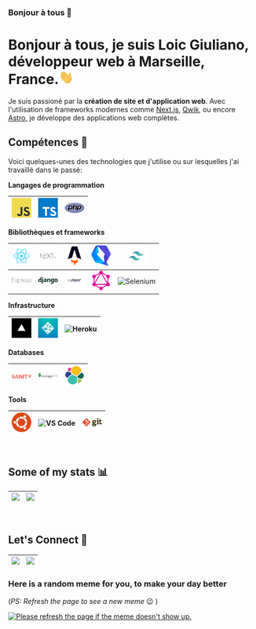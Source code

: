 ### Bonjour à tous 👋

<h1>Bonjour à tous, je suis Loic Giuliano, développeur web à Marseille, France.<img  src="https://raw.githubusercontent.com/ABSphreak/ABSphreak/master/gifs/Hi.gif" width="30px"></h1>

Je suis passioné par la **création de site et d'application web**. Avec l'utilisation de frameworks modernes comme <a href="https://nextjs.org/">Next.js</a>, <a href="https://qwik.dev/">Qwik</a>, ou encore <a href="https://astro.build/">Astro<a>, je développe des applications web complètes.

## Compétences :muscle:

Voici quelques-unes des technologies que j'utilise ou sur lesquelles j'ai travaillé dans le passé:

**Langages de programmation**

| <img alt="JS" title="JavaScript" width="40px" src="https://raw.githubusercontent.com/github/explore/master/topics/javascript/javascript.png"> | <img alt="Typescript" title="Typescript" width="40px" src="https://raw.githubusercontent.com/github/explore/main/topics/typescript/typescript.png"> | <img title="PHP" alt="PHP" width="40px" src="https://raw.githubusercontent.com/github/explore/main/topics/php/php.png"> |
| --------------------------------------------------------------------------------------------------------------------------------------------- | --------------------------------------------------------------------------------------------------------------------------------------------------- | ----------------------------------------------------------------------------------------------------------------------- |

**Bibliothèques et frameworks**

| <img title="React" alt="React" width="40px" src="https://raw.githubusercontent.com/github/explore/master/topics/react/react.png"> | <img title="Nextjs" alt="Nextjs" width="40px" src="https://raw.githubusercontent.com/github/explore/master/topics/nextjs/nextjs.png"> | <img title="Astro" alt="Astro" width="40px" src="https://raw.githubusercontent.com/github/explore/master/topics/astro/astro.png"> | <img title="Qwik" alt="Qwik" width="40px" src="https://github.com/DevWeb13/DevWeb13/blob/main/qwik-1.svg">     | <img title="Tailwind" alt="Tailwind" width="40px" src="https://raw.githubusercontent.com/github/explore/master/topics/tailwind/tailwind.png"> |
| ----------------------------------------------------------------------------------------------------------------------------------------------------- | ---------------------------------------------------------------------------------------------------------------------------------------------------- | ------------------------------------------------------------------------------------------------------------------------------------------------------------- | ----------------------------------------------------------------------------------------------------------------------------------------- | ------------------------------------------------------------------------------------------------------------------------------------- |
| <img title="Express" alt="Express" width="40px" src="https://raw.githubusercontent.com/github/explore/master/topics/express/express.png">                     | <img title="Django" alt="Django" width="40px" src="https://raw.githubusercontent.com/github/explore/master/topics/django/django.png">                | <img title="jQuery" alt="jQuery" width="40px" src="https://raw.githubusercontent.com/github/explore/master/topics/jquery/jquery.png">                         | <img title="GrahpQL" alt="GraphQL" width="40px" src="https://raw.githubusercontent.com/github/explore/master/topics/graphql/graphql.png"> | <img title="Selenium" alt="Selenium" width="40px" src="https://img.icons8.com/color/48/000000/selenium-test-automation.png">          |

**Infrastructure**

| <img title="Vercel" alt="Vercel" width="40px" src="https://raw.githubusercontent.com/github/explore/main/topics/vercel/vercel.png"> | <img title="Netlify" alt="Netlify" width="40px" src="https://raw.githubusercontent.com/github/explore/main/topics/netlify/netlify.png"> | <img title="Heroku" alt="Heroku" width="40px" src="https://img.icons8.com/color/48/000000/heroku.png"> |
| ----------------------------------------------------------------------------------------------------------------------- | --------------------------------------------------------------------------------------------------------------------------------------------------- | ------------------------------------------------------------------------------------------------------ |

**Databases**

| <img title="Sanity" alt="Sanity" width="40px" src="https://github.com/DevWeb13/DevWeb13/blob/main/sanity.svg"> | <img title="MongoDB" alt="MongoDB" width="40px" src="https://raw.githubusercontent.com/github/explore/master/topics/mongodb/mongodb.png"> | <img title="ElasticSearch" alt="ElasticSearch" width="40px" src="https://raw.githubusercontent.com/github/explore/master/topics/elasticsearch/elasticsearch.png"> <br> |
| ------------------------------------------------------------------------------------------------------------------------- | ----------------------------------------------------------------------------------------------------------------------------------------- | ---------------------------------------------------------------------------------------------------------------------------------------------------------------------- |

**Tools**

| <img title="Ubuntu" alt="Ubuntu" width="40px" src="https://raw.githubusercontent.com/github/explore/master/topics/ubuntu/ubuntu.png"> | <img title="VS Code" alt="VS Code" width="40px" src="https://img.icons8.com/fluent/48/000000/visual-studio-code-2019.png"> | <img title="git" alt="git" width="40px" src="https://raw.githubusercontent.com/github/explore/master/topics/git/git.png"> |
| ------------------------------------------------------------------------------------------------------------------------------------- | -------------------------------------------------------------------------------------------------- | -------------------------------------------------------------------------------------------------------------------------- |

<br>

## Some of my stats :bar_chart:

| <img src="https://github-readme-stats.vercel.app/api?username=techytushar&show_icons=true&theme=radical&include_all_commits=true"> | <a href="https://stackoverflow.com/users/story/5679285"><img src="https://github-readme-stackoverflow.vercel.app/?userID=5679285&theme=dark" height="250"></a> |
| ---------------------------------------------------------------------------------------------------------------------------------- | -------------------------------------------------------------------------------------------------------------------------------------------------------------- |

<br>

## Let's Connect :handshake:

| <a href="https://www.linkedin.com/in/tusharmit/"><img src="https://cdn2.iconfinder.com/data/icons/social-media-2285/512/1_Linkedin_unofficial_colored_svg-128.png" width="40"></a> | <a href="https://www.kaggle.com/techytushar/"><img src="https://www.vectorlogo.zone/logos/kaggle/kaggle-icon.svg" width="40"></a> |
| ---------------------------------------------------------------------------------------------------------------------------------------------------------------------------------- | --------------------------------------------------------------------------------------------------------------------------------- |

### Here is a random meme for you, to make your day better

(_PS: Refresh the page to see a new meme_ :wink: )

<a href="https://github.com/techytushar/random-memer"><img src='https://web-production-4cea.up.railway.app/' title="Meme" alt="Please refresh the page if the meme doesn't show up." height="400"></a>

<!--
**DevWeb13/DevWeb13** is a ✨ _special_ ✨ repository because its `README.md` (this file) appears on your GitHub profile.

Here are some ideas to get you started:

- 🔭 I’m currently working on ...
- 🌱 I’m currently learning ...
- 👯 I’m looking to collaborate on ...
- 🤔 I’m looking for help with ...
- 💬 Ask me about ...
- 📫 How to reach me: ...
- 😄 Pronouns: ...
- ⚡ Fun fact: ...
-->

